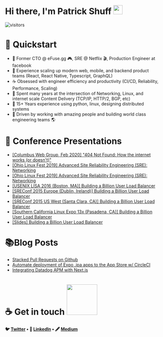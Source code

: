 <h1> Hi there, I'm Patrick Shuff <img src = "https://raw.githubusercontent.com/MartinHeinz/MartinHeinz/master/wave.gif" width = 30px> </h1>
<p align='center'>

![visitors](https://visitor-badge.glitch.me/badge?page_id=patrickshuff.patrickshuff)

<h1> 🧬 Quickstart </h1>

- 🚀 Former CTO @ eFuse.gg 🎮, SRE @ Netflix 🎬, Production Engineer at facebook 
- 🌱 Experience scaling up modern web, mobile, and backend product teams (React, React Native, Typescript, GraphQL)
- ☕ Obsessed with engineer efficiency and productivity (CI/CD, Reliability, Performance, Scaling)
- 🤖 Spent many years at the intersection of Networking, Linux, and internet scale Content Delivery (TCP/IP, HTTP/2, BGP, etc)
- 🐧 15+ Years experience using python, linux, designing distributed systems
- 🎯 Driven by working with amazing people and building world class engineering teams 🌎

<h1> 👀 Conference Presentations </h1>

<!-- PRESENTATION-LIST:START -->
- [[Columbus Web Group, Feb 2020] "404 Not Found: How the internet works (or doesn't)"](https://www.youtube.com/watch?v=LspuO1XDX0s)
- [[Ohio Linux Fest 2019] Advanced Site Reliability Engineering (SRE): Networking](https://www.youtube.com/watch?v=XyzvNSSwkkY)
- [[Ohio Linux Fest 2019] Advanced Site Reliability Engineering (SRE): Networking](https://www.youtube.com/watch?v=XyzvNSSwkkY)
- [[USENIX LISA 2016 (Boston, MA)] Building a Billion User Load Balancer](https://www.youtube.com/watch?v=bxhYNfFeVF4) 
- [[SREConf 2015 Europe (Dublin, Ireland)] Building a Billion User Load Balancer](https://www.youtube.com/watch?v=dKsOvc73gQk) 
- [[SREConf 2015 US West (Santa Clara, CA)] Building a Billion User Load Balancer]() 
- [[Southern California Linux Expo 13x (Pasadena, CA)] Building a Billion User Load Balancer](https://www.youtube.com/watch?v=MKgJeqF1DHw)
- [[Slides] Building a Billion User Load Balancer](https://www.linkedin.com/in/patrickshuff/detail/overlay-view/urn:li:fsd_profileTreasuryMedia:(ACoAAAGqqjQBN_PID3VttLflDUX3wAm6sUHNV5w,51167011)/)

<!-- PRESENTATION-LIST:END -->

<h1> 📚Blog Posts </h1>
<!-- BLOG-POST-LIST:START -->


- [Stacked Pull Requests on Github](https://medium.com/efuse-engineering/stacked-pull-requests-on-github-663c91bfa135)
- [Automate deployment of Expo .ipa apps to the App Store w/ CircleCI](https://medium.com/@patrickshuff/automate-deployment-of-expo-ipa-apps-to-the-app-store-w-circleci-f7f4949e4876?source=user_profile---------1-------------------------------)
- [Integrating Datadog APM with Next.js](https://medium.com/@patrickshuff/using-datadog-apm-with-next-js-c38763e94db7?source=user_profile---------0-------------------------------)
<!-- BLOG-POST-LIST:END -->

<h1> ☕ Get in touch <img src='https://raw.githubusercontent.com/ShahriarShafin/ShahriarShafin/main/Assets/handshake.gif' width="100px"> </h1>
<p align="center">
<strong>

🐦 [Twitter](http://www.twitter.com/patrickshuff) • 💼 [LinkedIn](https://www.linkedin.com/in/patrickshuff/) • 🖋️ [Medium](https://medium.com/@patrickshuff)

</strong>
</p>
